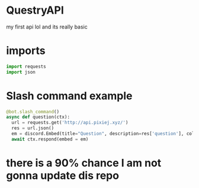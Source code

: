 # QuestryAPI
my first api lol and its really basic

# imports

```py
import requests
import json
```
# Slash command example

```py
@bot.slash_command()
async def question(ctx):
  url = requests.get('http://api.pixiej.xyz/')
  res = url.json()
  em = discord.Embed(title="Question", description=res['question'], color=discord.Color.blurple())
  await ctx.respond(embed = em)
```

# there is a 90% chance I am not gonna update dis repo
